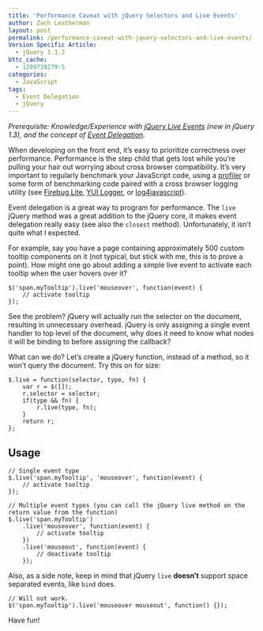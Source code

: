 ```yaml
---
title: 'Performance Caveat with jQuery Selectors and Live Events'
author: Zach Leatherman
layout: post
permalink: /performance-caveat-with-jquery-selectors-and-live-events/
Version Specific Article:
  - jQuery 1.3.2
bttc_cache:
  - 1299719279:5
categories:
  - JavaScript
tags:
  - Event Delegation
  - jQuery
---
```


*Prerequisite: Knowledge/Experience with [jQuery Live Events][1] (new in jQuery 1.3), and the concept of [Event Delegation][2].*

 [1]: http://docs.jquery.com/Events/live
 [2]: http://icant.co.uk/sandbox/eventdelegation/

When developing on the front end, it’s easy to prioritize correctness over performance. Performance is the step child that gets lost while you’re pulling your hair out worrying about cross browser compatibility. It’s very important to regularly benchmark your JavaScript code, using a [profiler][3] or some form of benchmarking code paired with a cross browser logging utility (see [Firebug Lite][4], [YUI Logger][5], or [log4javascript][6]).

 [3]: http://getfirebug.com/js.html
 [4]: http://getfirebug.com/lite.html
 [5]: http://developer.yahoo.com/yui/logger/
 [6]: http://log4javascript.org/

Event delegation is a great way to program for performance. The `live` jQuery method was a great addition to the jQuery core, it makes event delegation really easy (see also the `closest` method). Unfortunately, it isn’t quite what I expected.

For example, say you have a page containing approximately 500 custom tooltip components on it (not typical, but stick with me, this is to prove a point). How might one go about adding a simple live event to activate each tooltip when the user hovers over it?

    $('span.myTooltip').live('mouseover', function(event) {
        // activate tooltip
    });

See the problem? jQuery will actually run the selector on the document, resulting in unnecessary overhead. jQuery is only assigning a single event handler to top level of the document, why does it need to know what nodes it will be binding to before assigning the callback?

What can we do? Let’s create a jQuery function, instead of a method, so it won’t query the document. Try this on for size:

    $.live = function(selector, type, fn) {
        var r = $([]);
        r.selector = selector;
        if(type && fn) {
            r.live(type, fn);
        }
        return r;
    };

## Usage

    // Single event type
    $.live('span.myTooltip', 'mouseover', function(event) {
        // activate tooltip
    });
     
    // Multiple event types (you can call the jQuery live method on the return value from the function)
    $.live('span.myTooltip')
        .live('mouseover', function(event) {
            // activate tooltip
        })
        .live('mouseout', function(event) {
            // deactivate tooltip
        });

Also, as a side note, keep in mind that jQuery `live` **doesn’t** support space separated events, like `bind` does.

    // Will not work.
    $('span.myTooltip').live('mouseover mouseout', function() {});

Have fun!